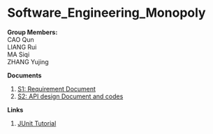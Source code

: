 # Software_Engineering_Monopoly
**Group Members:**  
CAO Qun  
LIANG Rui  
MA Siqi  
ZHANG Yujing  



**Documents**
1. [S1: Requirement Document](https://drive.google.com/file/d/1lPij4E8HEoqkj7d9N-kMYNSydsEHdqKA/view?usp=sharing)
2. [S2: API design Document and codes](https://drive.google.com/drive/folders/1U6J8npngO1CWVsuh5pCoGTqzj82vkt9A?usp=sharing)


**Links**
1. [JUnit Tutorial](https://www.vogella.com/tutorials/JUnit/article.html)
